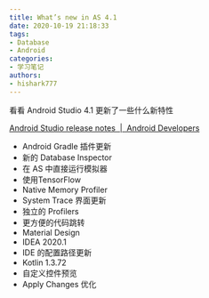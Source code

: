 ```yaml
---
title: What’s new in AS 4.1
date: 2020-10-19 21:18:33
tags:
- Database
- Android
categories: 
- 学习笔记
authors:
- hishark777
---
```

看看 Android Studio 4.1 更新了一些什么新特性

<!--more-->

[Android Studio release notes  |  Android Developers](https://developer.android.com/studio/releases#4-0-0)



- Android Gradle 插件更新
- 新的 Database Inspector
- 在 AS 中直接运行模拟器
- 使用TensorFlow
- Native Memory Profiler
- System Trace 界面更新
- 独立的 Profilers
- 更方便的代码跳转
- Material Design
- IDEA 2020.1
- IDE 的配置路径更新
- Kotlin 1.3.72
- 自定义控件预览
- Apply Changes 优化
